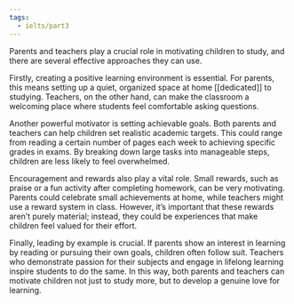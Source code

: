 ```yaml
---
tags:
  - ielts/part3
---
```

Parents and teachers play a crucial role in motivating children to study, and there are several effective approaches they can use.

Firstly, creating a positive learning environment is essential. For parents, this means setting up a quiet, organized space at home [[dedicated]] to studying. Teachers, on the other hand, can make the classroom a welcoming place where students feel comfortable asking questions.

Another powerful motivator is setting achievable goals. Both parents and teachers can help children set realistic academic targets. This could range from reading a certain number of pages each week to achieving specific grades in exams. By breaking down large tasks into manageable steps, children are less likely to feel overwhelmed.

Encouragement and rewards also play a vital role. Small rewards, such as praise or a fun activity after completing homework, can be very motivating. Parents could celebrate small achievements at home, while teachers might use a reward system in class. However, it’s important that these rewards aren’t purely material; instead, they could be experiences that make children feel valued for their effort.

Finally, leading by example is crucial. If parents show an interest in learning by reading or pursuing their own goals, children often follow suit. Teachers who demonstrate passion for their subjects and engage in lifelong learning inspire students to do the same. In this way, both parents and teachers can motivate children not just to study more, but to develop a genuine love for learning.